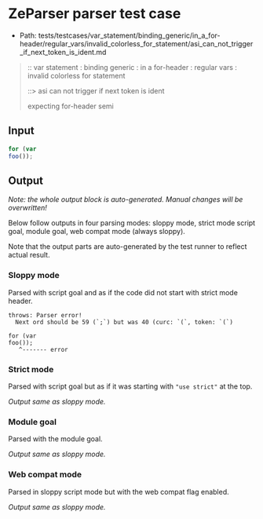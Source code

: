# ZeParser parser test case

- Path: tests/testcases/var_statement/binding_generic/in_a_for-header/regular_vars/invalid_colorless_for_statement/asi_can_not_trigger_if_next_token_is_ident.md

> :: var statement : binding generic : in a for-header : regular vars : invalid colorless for statement
>
> ::> asi can not trigger if next token is ident
>
> expecting for-header semi

## Input


`````js
for (var
foo());
`````

## Output

_Note: the whole output block is auto-generated. Manual changes will be overwritten!_

Below follow outputs in four parsing modes: sloppy mode, strict mode script goal, module goal, web compat mode (always sloppy).

Note that the output parts are auto-generated by the test runner to reflect actual result.

### Sloppy mode

Parsed with script goal and as if the code did not start with strict mode header.

`````
throws: Parser error!
  Next ord should be 59 (`;`) but was 40 (curc: `(`, token: `(`)

for (var
foo());
   ^------- error
`````

### Strict mode

Parsed with script goal but as if it was starting with `"use strict"` at the top.

_Output same as sloppy mode._

### Module goal

Parsed with the module goal.

_Output same as sloppy mode._

### Web compat mode

Parsed in sloppy script mode but with the web compat flag enabled.

_Output same as sloppy mode._
